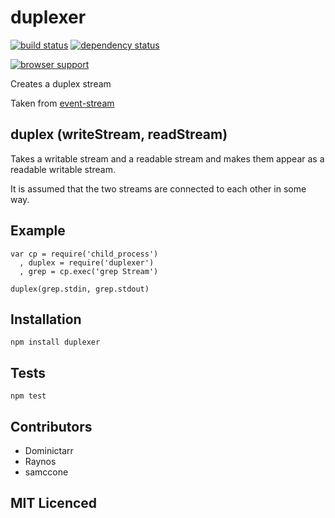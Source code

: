 duplexer
========

[![build status](https://secure.travis-ci.org/Raynos/duplexer.png)](https://travis-ci.org/Raynos/duplexer) [![dependency status](https://david-dm.org/Raynos/duplexer.png)](https://david-dm.org/Raynos/duplexer)

[![browser support](https://ci.testling.com/Raynos/duplexer.png)](https://ci.testling.com/Raynos/duplexer)

Creates a duplex stream

Taken from [event-stream](https://github.com/dominictarr/event-stream#duplex-writestream-readstream)

duplex (writeStream, readStream)
--------------------------------

Takes a writable stream and a readable stream and makes them appear as a readable writable stream.

It is assumed that the two streams are connected to each other in some way.

Example
-------

    var cp = require('child_process')
      , duplex = require('duplexer')
      , grep = cp.exec('grep Stream')

    duplex(grep.stdin, grep.stdout)

Installation
------------

`npm install duplexer`

Tests
-----

`npm test`

Contributors
------------

-   Dominictarr
-   Raynos
-   samccone

MIT Licenced
------------
